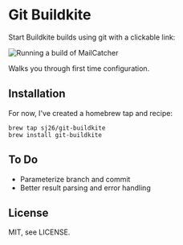 # Git Buildkite

Start Buildkite builds using git with a clickable link:

![Running a build of MailCatcher](https://cloud.githubusercontent.com/assets/14028/3793323/c2ce4b52-1b93-11e4-9777-3e7b52ef688f.png)

Walks you through first time configuration.

## Installation

For now, I've created a homebrew tap and recipe:

```
brew tap sj26/git-buildkite
brew install git-buildkite
```

## To Do

 * Parameterize branch and commit
 * Better result parsing and error handling

## License

MIT, see LICENSE.
